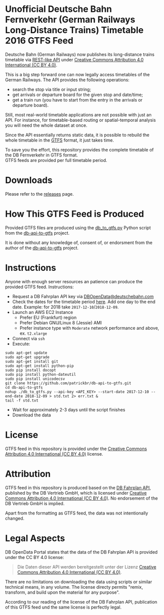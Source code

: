 # Unofficial Deutsche Bahn Fernverkehr (German Railways Long-Distance Trains) Timetable 2016 GTFS Feed

Deutsche Bahn (German Railways) now publishes its long-distance trains timetable via [REST-like API](http://data.deutschebahn.com/apis/fahrplan/) under [Creative Commons Attribution 4.0 International (CC BY 4.0)](https://creativecommons.org/licenses/by/4.0/).

This is a big step forward one can now legally access timetables of the German Railways. The API provides the following operations:

* search the stop via title or input string;
* get arrivals or departure board for the given stop and date/time;
* get a train run (you have to start from the entry in the arrivals or departure board).

Still, most real-world timetable applications are not possible with just an API. For instance, for timetable-based routing or spatial-temporal analysis you will need the whole dataset at once.

Since the API essentially returns static data, it is possible to rebuild the whole timetable in the  [GTFS](https://developers.google.com/transit/gtfs/) format, it just takes time.

To save you the effort, this repository provides the complete timetable of the DB Fernverkehr in GTFS format.  
GTFS feeds are provided per full timetable period.

# Downloads

Please refer to the [releases](https://github.com/fredlockheed/db-fv-gtfs/releases) page.

# How This GTFS Feed is Produced

Provided GTFS files are produced using the [db_to_gtfs.py](https://raw.githubusercontent.com/patrickbr/db-api-to-gtfs/master/db_to_gtfs.py) Python script from the [db-api-to-gtfs](https://github.com/patrickbr/db-api-to-gtfs) project.

It is done without any knowledge of, consent of, or endorsment from the author of the [db-api-to-gtfs](https://github.com/patrickbr/db-api-to-gtfs) project.

# Instructions

Anyone with enough server resources an patience can produce the provided GTFS feed. Instructions:

* Request a DB Fahrplan API key via [DBOpenData@deutschebahn.com](mailto:DBOpenData@deutschebahn.com?subject=Fahrplan-API+Key)
* Check the dates for the timetable period [here](http://www.grahnert.de/fernbahn/datenbank/fahrplanjahre/).
Add one day to the end date. Example: for 2018 take `2017-12-10`/`2018-12-09`.
* Launch an AWS EC2 Instance
  * Prefer EU (Frankfurt) region
  * Prefer Debian GNU/Linux 8 (Jessie) AMI
  * Prefer instance type with `Moderate` network performance and above, ex. `t2.xlarge`
* Connect via `ssh`
* Execute:  
```
sudo apt-get update
sudo apt-get upgrade
sudo apt-get install git
sudo apt-get install python-pip
sudo pip install docopt
sudo pip install python-dateutil
sudo pip install unicodecsv
git clone https://github.com/patrickbr/db-api-to-gtfs.git
cd db-api-to-gtfs
nohup ./db_to_gtfs.py --api-key <API_KEY> --start-date 2017-12-10 --end-date 2018-12-09 > std.txt 2> err.txt &
tail -f std.txt
```
* Wait for approximately 2-3 days until the script finishes
* Download the data

# License

GTFS feed in this repository is provided under the [Creative Commons Attribution 4.0 International (CC BY 4.0)](https://creativecommons.org/licenses/by/4.0/) license.

# Attribution

GTFS feed in this repository is produced based on the [DB Fahrplan API](http://data.deutschebahn.com/apis/fahrplan/), published by the DB Vertrieb GmbH, which is licensed under [Creative Commons Attribution 4.0 International (CC BY 4.0)](https://creativecommons.org/licenses/by/4.0/). No endorsement of the DB Vertrieb GmbH is implied.

Apart from the formatting as GTFS feed, the data was not intentionally changed.

# Legal Aspects

DB OpenData Portal states that the data of the DB Fahrplan API is provided under the CC BY 4.0 license:

> Die Daten dieser API werden bereitgestellt unter der Lizenz [Creative Commons Attribution 4.0 International (CC BY 4.0)](https://creativecommons.org/licenses/by/4.0/).

There are no limitations on downloading the data using scripts or similar technical means, in any volume. The license directy permits "remix, transform, and build upon the material for any purpose".

According to our reading of the license of the DB Fahrplan API, publication of this GTFS feed und the same license is perfectly legal.